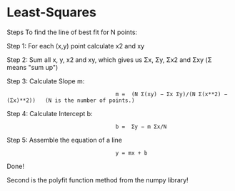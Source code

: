 # Least-Squares

Steps To find the line of best fit for N points:

  Step 1: For each (x,y) point calculate x2 and xy

  Step 2: Sum all x, y, x2 and xy, which gives us Σx, Σy, Σx2 and Σxy (Σ means "sum up")

  Step 3: Calculate Slope m:
  
                                      m =  (N Σ(xy) − Σx Σy)/(N Σ(x**2) − (Σx)**2))   (N is the number of points.)

  Step 4: Calculate Intercept b:

                                      b =  Σy − m Σx/N

Step 5: Assemble the equation of a line

                                      y = mx + b

Done!

Second is the polyfit function method from the numpy library!
